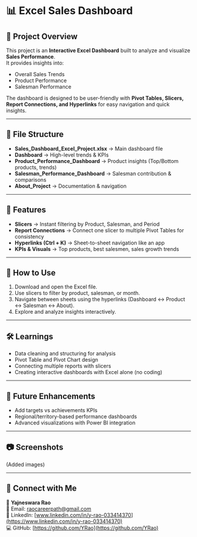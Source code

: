 # 📊 Excel Sales Dashboard

## 📌 Project Overview
This project is an **Interactive Excel Dashboard** built to analyze and visualize **Sales Performance**.  
It provides insights into:
- Overall Sales Trends
- Product Performance
- Salesman Performance  

The dashboard is designed to be user-friendly with **Pivot Tables, Slicers, Report Connections, and Hyperlinks** for easy navigation and quick insights.

---

## 📂 File Structure
- **Sales_Dashboard_Excel_Project.xlsx** → Main dashboard file
- **Dashboard** → High-level trends & KPIs
- **Product_Performance_Dashboard** → Product insights (Top/Bottom products, trends)
- **Salesman_Performance_Dashboard** → Salesman contribution & comparisons
- **About_Project** → Documentation & navigation

---

## 🔗 Features
- **Slicers** → Instant filtering by Product, Salesman, and Period  
- **Report Connections** → Connect one slicer to multiple Pivot Tables for consistency  
- **Hyperlinks (Ctrl + K)** → Sheet-to-sheet navigation like an app  
- **KPIs & Visuals** → Top products, best salesmen, sales growth trends  

---

## 🚀 How to Use
1. Download and open the Excel file.  
2. Use slicers to filter by product, salesman, or month.  
3. Navigate between sheets using the hyperlinks (Dashboard ↔ Product ↔ Salesman ↔ About).  
4. Explore and analyze insights interactively.  

---

## 🛠️ Learnings
- Data cleaning and structuring for analysis  
- Pivot Table and Pivot Chart design  
- Connecting multiple reports with slicers  
- Creating interactive dashboards with Excel alone (no coding)  

---

## 📌 Future Enhancements
- Add targets vs achievements KPIs  
- Regional/territory-based performance dashboards  
- Advanced visualizations with Power BI integration  

---

## 📷 Screenshots
(Added images)  

---

## 🙌 Connect with Me
👤 **Yajneswara Rao**  
📧 Email: [raocareerpath@gmail.com](mailto:raocareerpath@gmail.com)  
🔗 LinkedIn: [www.linkedin.com/in/y-rao-033414370](https://www.linkedin.com/in/y-rao-033414370)  
💻 GitHub: [https://github.com/YRao](https://github.com/YRao)  
